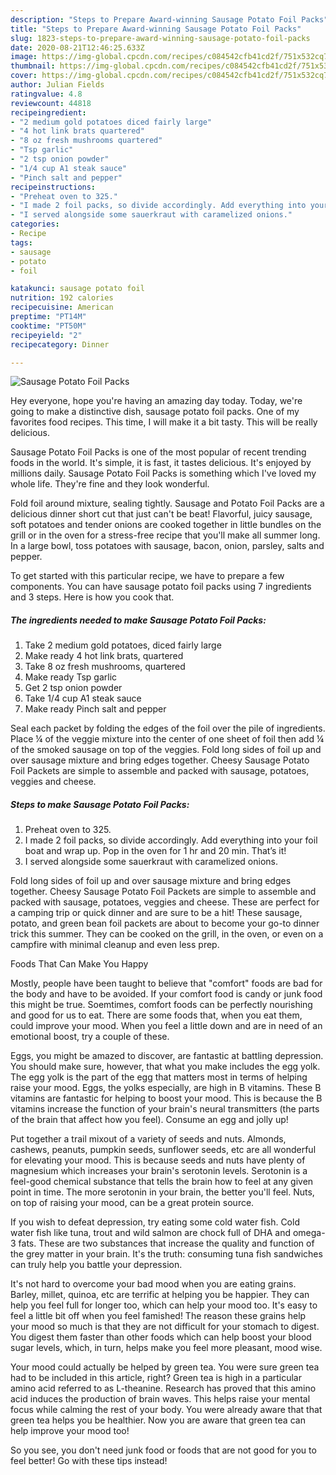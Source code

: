 ```yaml
---
description: "Steps to Prepare Award-winning Sausage Potato Foil Packs"
title: "Steps to Prepare Award-winning Sausage Potato Foil Packs"
slug: 1823-steps-to-prepare-award-winning-sausage-potato-foil-packs
date: 2020-08-21T12:46:25.633Z
image: https://img-global.cpcdn.com/recipes/c084542cfb41cd2f/751x532cq70/sausage-potato-foil-packs-recipe-main-photo.jpg
thumbnail: https://img-global.cpcdn.com/recipes/c084542cfb41cd2f/751x532cq70/sausage-potato-foil-packs-recipe-main-photo.jpg
cover: https://img-global.cpcdn.com/recipes/c084542cfb41cd2f/751x532cq70/sausage-potato-foil-packs-recipe-main-photo.jpg
author: Julian Fields
ratingvalue: 4.8
reviewcount: 44818
recipeingredient:
- "2 medium gold potatoes diced fairly large"
- "4 hot link brats quartered"
- "8 oz fresh mushrooms quartered"
- "Tsp garlic"
- "2 tsp onion powder"
- "1/4 cup A1 steak sauce"
- "Pinch salt and pepper"
recipeinstructions:
- "Preheat oven to 325."
- "I made 2 foil packs, so divide accordingly. Add everything into your foil boat and wrap up. Pop in the oven for 1 hr and 20 min. That’s it!"
- "I served alongside some sauerkraut with caramelized onions."
categories:
- Recipe
tags:
- sausage
- potato
- foil

katakunci: sausage potato foil 
nutrition: 192 calories
recipecuisine: American
preptime: "PT14M"
cooktime: "PT50M"
recipeyield: "2"
recipecategory: Dinner

---
```



![Sausage Potato Foil Packs](https://img-global.cpcdn.com/recipes/c084542cfb41cd2f/751x532cq70/sausage-potato-foil-packs-recipe-main-photo.jpg)

Hey everyone, hope you're having an amazing day today. Today, we're going to make a distinctive dish, sausage potato foil packs. One of my favorites food recipes. This time, I will make it a bit tasty. This will be really delicious.

Sausage Potato Foil Packs is one of the most popular of recent trending foods in the world. It's simple, it is fast, it tastes delicious. It's enjoyed by millions daily. Sausage Potato Foil Packs is something which I've loved my whole life. They're fine and they look wonderful.

Fold foil around mixture, sealing tightly. Sausage and Potato Foil Packs are a delicious dinner short cut that just can&#39;t be beat! Flavorful, juicy sausage, soft potatoes and tender onions are cooked together in little bundles on the grill or in the oven for a stress-free recipe that you&#39;ll make all summer long. In a large bowl, toss potatoes with sausage, bacon, onion, parsley, salts and pepper.


To get started with this particular recipe, we have to prepare a few components. You can have sausage potato foil packs using 7 ingredients and 3 steps. Here is how you cook that.

<!--inarticleads1-->

##### The ingredients needed to make Sausage Potato Foil Packs:

1. Take 2 medium gold potatoes, diced fairly large
1. Make ready 4 hot link brats, quartered
1. Take 8 oz fresh mushrooms, quartered
1. Make ready Tsp garlic
1. Get 2 tsp onion powder
1. Take 1/4 cup A1 steak sauce
1. Make ready Pinch salt and pepper


Seal each packet by folding the edges of the foil over the pile of ingredients. Place ¼ of the veggie mixture into the center of one sheet of foil then add ¼ of the smoked sausage on top of the veggies. Fold long sides of foil up and over sausage mixture and bring edges together. Cheesy Sausage Potato Foil Packets are simple to assemble and packed with sausage, potatoes, veggies and cheese. 

<!--inarticleads2-->

##### Steps to make Sausage Potato Foil Packs:

1. Preheat oven to 325.
1. I made 2 foil packs, so divide accordingly. Add everything into your foil boat and wrap up. Pop in the oven for 1 hr and 20 min. That’s it!
1. I served alongside some sauerkraut with caramelized onions.


Fold long sides of foil up and over sausage mixture and bring edges together. Cheesy Sausage Potato Foil Packets are simple to assemble and packed with sausage, potatoes, veggies and cheese. These are perfect for a camping trip or quick dinner and are sure to be a hit! These sausage, potato, and green bean foil packets are about to become your go-to dinner trick this summer. They can be cooked on the grill, in the oven, or even on a campfire with minimal cleanup and even less prep. 

Foods That Can Make You Happy


Mostly, people have been taught to believe that "comfort" foods are bad for the body and have to be avoided. If your comfort food is candy or junk food this might be true. Soemtimes, comfort foods can be perfectly nourishing and good for us to eat. There are some foods that, when you eat them, could improve your mood. When you feel a little down and are in need of an emotional boost, try a couple of these.

Eggs, you might be amazed to discover, are fantastic at battling depression. You should make sure, however, that what you make includes the egg yolk. The egg yolk is the part of the egg that matters most in terms of helping raise your mood. Eggs, the yolks especially, are high in B vitamins. These B vitamins are fantastic for helping to boost your mood. This is because the B vitamins increase the function of your brain's neural transmitters (the parts of the brain that affect how you feel). Consume an egg and jolly up!

Put together a trail mixout of a variety of seeds and nuts. Almonds, cashews, peanuts, pumpkin seeds, sunflower seeds, etc are all wonderful for elevating your mood. This is because seeds and nuts have plenty of magnesium which increases your brain's serotonin levels. Serotonin is a feel-good chemical substance that tells the brain how to feel at any given point in time. The more serotonin in your brain, the better you'll feel. Nuts, on top of raising your mood, can be a great protein source.

If you wish to defeat depression, try eating some cold water fish. Cold water fish like tuna, trout and wild salmon are chock full of DHA and omega-3 fats. These are two substances that increase the quality and function of the grey matter in your brain. It's the truth: consuming tuna fish sandwiches can truly help you battle your depression. 

It's not hard to overcome your bad mood when you are eating grains. Barley, millet, quinoa, etc are terrific at helping you be happier. They can help you feel full for longer too, which can help your mood too. It's easy to feel a little bit off when you feel famished! The reason these grains help your mood so much is that they are not difficult for your stomach to digest. You digest them faster than other foods which can help boost your blood sugar levels, which, in turn, helps make you feel more pleasant, mood wise.

Your mood could actually be helped by green tea. You were sure green tea had to be included in this article, right? Green tea is high in a particular amino acid referred to as L-theanine. Research has proved that this amino acid induces the production of brain waves. This helps raise your mental focus while calming the rest of your body. You were already aware that that green tea helps you be healthier. Now you are aware that green tea can help improve your mood too!

So you see, you don't need junk food or foods that are not good for you to feel better! Go  with  these tips  instead!

